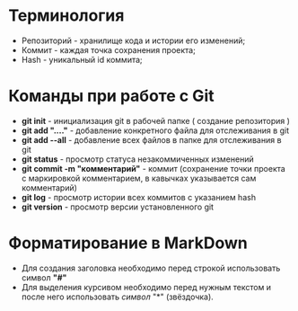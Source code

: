 # Терминология
* Репозиторий - хранилище кода и истории его изменений;
* Коммит - каждая точка сохранения проекта;
* Hash - уникальный id коммита;
# Команды при работе с Git
* __git init__ - инициализация git в рабочей папке ( создание репозитория )
* __git add "...."__ - добавление конкретного файла для отслеживания в git
* __git add --all__ - добавление всех файлов в папке для отслеживания в git
* __git status__ - просмотр статуса незакоммиченных изменений
* __git commit -m "комментарий"__ - коммит (сохранение точки проекта с маркировкой комментарием, в кавычках указывается сам комментарий)
* __git log__ - просмотр истории всех коммитов с указанием hash
* __git version__ - просмотр версии установленного git
# Форматирование в MarkDown
* Для создания заголовка необходимо перед строкой использовать символ __"#"__
* Для выделения курсивом необходимо перед нужным текстом и после него использовать *символ* "*" (звёздочка).
 
